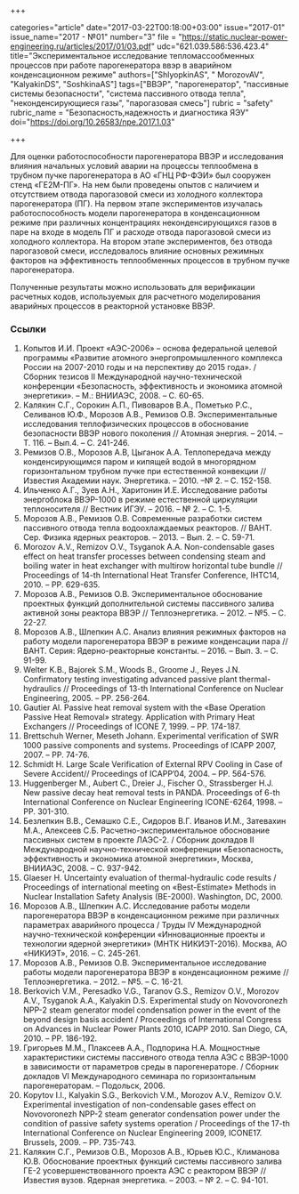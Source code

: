 +++

categories="article"
date="2017-03-22T00:18:00+03:00"
issue="2017-01"
issue_name="2017 - №01"
number="3"
file = "https://static.nuclear-power-engineering.ru/articles/2017/01/03.pdf"
udc="621.039.586:536.423.4"
title="Экспериментальное исследование тепломассообменных процессов при работе парогенератора ввэр в аварийном конденсационном режиме"
authors=["ShlyopkinAS", " MorozovAV", "KalyakinDS", "SoshkinaAS"]
tags=["ВВЭР", "парогенератор", "пассивные системы безопасности", "система пассивного отвода тепла", "неконденсирующиеся газы", "парогазовая смесь"]
rubric = "safety"
rubric_name = "Безопасность,надежность и диагностика ЯЭУ"
doi="https://doi.org/10.26583/npe.2017.1.03"

+++

Для оценки работоспособности парогенератора ВВЭР и исследования влияния начальных условий аварии на процессы теплообмена в трубном пучке парогенератора в АО «ГНЦ РФ-ФЭИ» был сооружен стенд «ГЕ2М-ПГ». На нем были проведены опытов с наличием и отсутствием отвода парогазовой смеси из холодного коллектора парогенератора (ПГ). На первом этапе экспериментов изучалась работоспособность модели парогенератора в конденсационном режиме при различных концентрациях неконденсирующихся газов в паре на входе в модель ПГ и расходе отвода парогазовой смеси из холодного коллектора. На втором этапе экспериментов, без отвода парогазовой смеси, исследовалось влияние основных режимных факторов на эффективность теплообменных процессов в трубном пучке парогенератора.

Полученные результаты можно использовать для верификации расчетных кодов, используемых для расчетного моделирования аварийных процессов в реакторной установке ВВЭР.

### Ссылки

1. Копытов И.И. Проект «АЭС-2006» – основа федеральной целевой программы «Развитие атомного энергопромышленного комплекса России на 2007-2010 годы и на перспективу до 2015 года». / Сборник тезисов II Международной научно-технической конференции «Безопасность, эффективность и экономика атомной энергетики». – М.: ВНИИАЭС, 2008. – С. 60-65.
2. Калякин С.Г., Сорокин А.П., Пивоваров В.А., Пометько Р.С., Селиванов Ю.Ф., Морозов А.В., Ремизов О.В. Экспериментальные исследования теплофизических процессов в обоснование безопасности ВВЭР нового поколения // Атомная энергия. – 2014. – Т. 116. – Вып.4. – С. 241-246.
3. Ремизов О.В., Морозов А.В, Цыганок А.А. Теплопередача между конденсирующимся паром и кипящей водой в многорядном горизонтальном трубном пучке при естественной конвекции // Известия Академии наук. Энергетика. – 2010. –№ 2. – С. 152-158.
4. Ильченко А.Г., Зуев А.Н., Харитонин И.Е. Исследование работы энергоблока ВВЭР-1000 в режиме естественной циркуляции теплоносителя // Вестник ИГЭУ. – 2016. – № 2. – С. 1-5.
5. Морозов А.В., Ремизов О.В. Современные разработки систем пассивного отвода тепла водоохлаждаемых реакторов. // ВАНТ. Сер. Физика ядерных реакторов. – 2013. – Вып. 2. – С. 59-71.
6. Morozov A.V., Remizov O.V., Tsyganok A.A. Non-condensable gases effect on heat transfer processes between condensing steam and boiling water in heat exchanger with multirow horizontal tube bundle // Proceedings of 14-th International Heat Transfer Conference, IHTC14, 2010. – PP. 629-635.
7. Морозов А.В., Ремизов О.В. Экспериментальное обоснование проектных функций дополнительной системы пассивного залива активной зоны реактора ВВЭР // Теплоэнергетика. – 2012. – №5. – С. 22-27.
8. Морозов А.В., Шлепкин А.С. Анализ влияния режимных факторов на работу модели парогенератора ВВЭР в режиме конденсации пара // ВАНТ. Cерия: Ядерно-реакторные константы. – 2016. – Вып. 3. – С. 91-99.
9. Welter K.B., Bajorek S.M., Woods B., Groome J., Reyes J.N. Confirmatory testing investigating advanced passive plant thermal-hydraulics // Proceedings of 13-th International Conference on Nuclear Engineering, 2005. – PP. 256-264.
10. Gautier Al. Passive heat removal system with the «Base Operation Passive Heat Removal» strategy. Application with Primary Heat Exchangers // Proceedings of ICONE 7, 1999. – PP. 174-187.
11. Brettschuh Werner, Meseth Johann. Experimental verification of SWR 1000 passive components and systems. Proceedings of ICAPP 2007, 2007. – PP. 74-76.
12. Schmidt H. Large Scale Verification of External RPV Cooling in Case of Severe Accident// Proceedings of ICAPP’04, 2004. – PP. 564-576.
13. Huggenberger M., Aubert C., Dreier J., Fischer O., Strassberger H.J. New passive decay heat removal tests in PANDA. Proceedings of 6-th International Conference on Nuclear Engineering ICONE-6264, 1998. – PP. 301-310.
14. Безлепкин В.В., Семашко С.Е., Сидоров В.Г. Иванов И.М., Затевахин М.А., Алексеев С.Б. Расчетно-экспериментальное обоснование пассивных систем в проекте ЛАЭС-2. / Сборник докладов II Международной научно-технической конференции «Безопасность, эффективность и экономика атомной энергетики», Москва, ВНИИАЭС, 2008. – С. 937-942.
15. Glaeser H. Uncertainty evaluation of thermal-hydraulic code results / Proceedings of international meeting on «Best-Estimate» Methods in Nuclear Installation Safety Analysis (BE-2000). Washington, DC, 2000.
16. Морозов А.В., Шлепкин А.С. Исследование работы модели парогенератора ВВЭР в конденсационном режиме при различных параметрах аварийного процесса / Труды IV Международной научно-технической конференции «Инновационные проекты и технологии ядерной энергетики» (МНТК НИКИЭТ-2016). Москва, АО «НИКИЭТ», 2016. – С. 245-261.
17. Морозов А.В., Ремизов О.В. Экспериментальное исследование работы модели парогенератора ВВЭР в конденсационном режиме // Теплоэнергетика. – 2012. – №5. – С. 16-21.
18. Berkovich V.M., Peresadko V.G., Taranov G.S., Remizov O.V., Morozov A.V., Tsyganok A.A., Kalyakin D.S. Experimental study on Novovoronezh NPP-2 steam generator model condensation power in the event of the beyond design basis accident / Proceedings of International Congress on Advances in Nuclear Power Plants 2010, ICAPP 2010. San Diego, CA, 2010. – PP. 186-192.
19. Григорьев М.М., Плаксеев А.А., Подпорина Н.А. Мощностные характеристики системы пассивного отвода тепла АЭС с ВВЭР-1000 в зависимости от параметров среды в парогенераторе. / Сборник докладов VI Международного семинара по горизонтальным парогенераторам. – Подольск, 2006.
20. Kopytov I.I., Kalyakin S.G., Berkovich V.M., Morozov A.V., Remizov O.V. Experimental investigation of non-condensable gases effect on Novovoronezh NPP-2 steam generator condensation power under the condition of passive safety systems operation / Proceedings of the 17-th International Conference on Nuclear Engineering 2009, ICONE17. Brussels, 2009. – PP. 735-743.
21. Калякин С.Г., Ремизов О.В., Морозов А.В., Юрьев Ю.С., Климанова Ю.В. Обоснование проектных функций системы пассивного залива ГЕ-2 усовершенствованного проекта АЭС с реактором ВВЭР // Известия вузов. Ядерная энергетика. – 2003. – № 2. – С. 94-101.